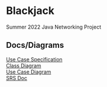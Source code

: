 # Blackjack
Summer 2022 Java Networking Project

## Docs/Diagrams
[Use Case Specification](https://docs.google.com/document/d/196o7YJQAo4Rue6KT1ymfSfeTwm5O2nyDrX8opHGdKh0/edit?usp=sharing) <br/>
[Class Diagram](https://docs.google.com/document/d/1oWj9SE0C_ndB1Y-jtxHxJy8PvOv09eS2gLOa0THtlM8/edit?usp=sharing) <br/>
[Use Case Diagram](https://docs.google.com/document/d/1rQDNuq0Bbu6qjpnD6SWgJG3bW3JSjAzRMN08VF1VhVc/edit?usp=sharing) <br/>
[SRS Doc](https://docs.google.com/document/d/1ZhukYCVJYPUcRbwHpGdpIUWhQdxLvINVMNdHunVfBIs/edit?usp=sharing)

